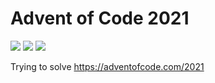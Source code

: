 # Advent of Code 2021

![](https://img.shields.io/badge/Day%20📅-13-blue)
![](https://img.shields.io/badge/Stars%20⭐-26-yellow)
![](https://img.shields.io/badge/Days%20completed-13-red)

Trying to solve https://adventofcode.com/2021
